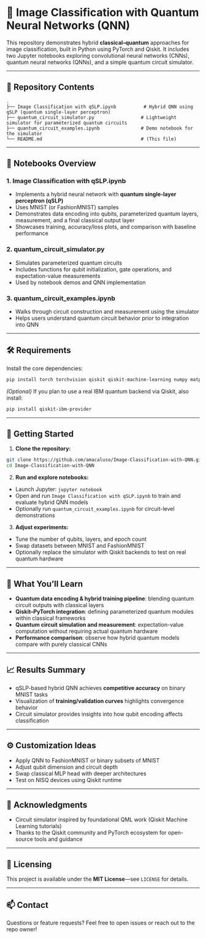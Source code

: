 # 🧠 Image Classification with Quantum Neural Networks (QNN)

This repository demonstrates hybrid **classical–quantum** approaches for image classification, built in Python using PyTorch and Qiskit. It includes two Jupyter notebooks exploring convolutional neural networks (CNNs), quantum neural networks (QNNs), and a simple quantum circuit simulator.

---

## 📂 Repository Contents

```
.
├── Image Classification with qSLP.ipynb          # Hybrid QNN using qSLP (quantum single-layer perceptron)
├── quantum_circuit_simulator.py                 # Lightweight simulator for parameterized quantum circuits
├── quantum_circuit_examples.ipynb               # Demo notebook for the simulator
└── README.md                                    # (This file)
```

---

## 🧩 Notebooks Overview

### 1. **Image Classification with qSLP.ipynb**
- Implements a hybrid neural network with **quantum single-layer perceptron (qSLP)**
- Uses MNIST (or FashionMNIST) samples
- Demonstrates data encoding into qubits, parameterized quantum layers, measurement, and a final classical output layer
- Showcases training, accuracy/loss plots, and comparison with baseline performance

### 2. **quantum_circuit_simulator.py**
- Simulates parameterized quantum circuits
- Includes functions for qubit initialization, gate operations, and expectation-value measurements
- Used by notebook demos and QNN implementation

### 3. **quantum_circuit_examples.ipynb**
- Walks through circuit construction and measurement using the simulator
- Helps users understand quantum circuit behavior prior to integration into QNN

---

## 🛠️ Requirements

Install the core dependencies:

```bash
pip install torch torchvision qiskit qiskit-machine-learning numpy matplotlib
```

*(Optional)* If you plan to use a real IBM quantum backend via Qiskit, also install:

```bash
pip install qiskit-ibm-provider
```

---

## 🚀 Getting Started

1. **Clone the repository:**

```bash
git clone https://github.com/amacaluso/Image-Classification-with-QNN.git
cd Image-Classification-with-QNN
```

2. **Run and explore notebooks:**

- Launch Jupyter: `jupyter notebook`
- Open and run `Image Classification with qSLP.ipynb` to train and evaluate hybrid QNN models
- Optionally run `quantum_circuit_examples.ipynb` for circuit-level demonstrations

3. **Adjust experiments:**

- Tune the number of qubits, layers, and epoch count
- Swap datasets between MNIST and FashionMNIST
- Optionally replace the simulator with Qiskit backends to test on real quantum hardware

---

## 🔬 What You’ll Learn

- **Quantum data encoding & hybrid training pipeline**: blending quantum circuit outputs with classical layers
- **Qiskit–PyTorch integration**: defining parameterized quantum modules within classical frameworks
- **Quantum circuit simulation and measurement**: expectation-value computation without requiring actual quantum hardware
- **Performance comparison**: observe how hybrid quantum models compare with purely classical CNNs

---

## 📈 Results Summary

- qSLP-based hybrid QNN achieves **competitive accuracy** on binary MNIST tasks
- Visualization of **training/validation curves** highlights convergence behavior
- Circuit simulator provides insights into how qubit encoding affects classification

---

## ⚙️ Customization Ideas

- Apply QNN to FashionMNIST or binary subsets of MNIST
- Adjust qubit dimension and circuit depth
- Swap classical MLP head with deeper architectures
- Test on NISQ devices using Qiskit runtime

---

## 🙌 Acknowledgments

- Circuit simulator inspired by foundational QML work (Qiskit Machine Learning tutorials)
- Thanks to the Qiskit community and PyTorch ecosystem for open-source tools and guidance

---

## 📄 Licensing

This project is available under the **MIT License**—see `LICENSE` for details.

---

## 📫 Contact

Questions or feature requests? Feel free to open issues or reach out to the repo owner!
